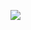 ![](http://www.plantuml.com/plantuml/proxy?cache=no&src=https://raw.githubusercontent.com/oleksandrblazhko/ai203-voyakovskij/laboratory-work-7/2-SoftwareDesign/2.7-PlantUML/UML-UseCase.puml)
